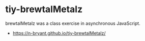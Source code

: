 # tiy-brewtalMetalz
brewtalMetalz was a class exercise in asynchronous JavaScript.
* https://n-bryant.github.io/tiy-brewtalMetalz/
